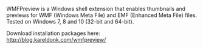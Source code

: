 WMFPreview is a Windows shell extension that enables thumbnails and previews for WMF (Windows Meta File) and EMF (Enhanced Meta File) files. Tested on Windows 7, 8 and 10 (32-bit and 64-bit).

Download installation packages here: http://blog.kareldonk.com/wmfpreview/


